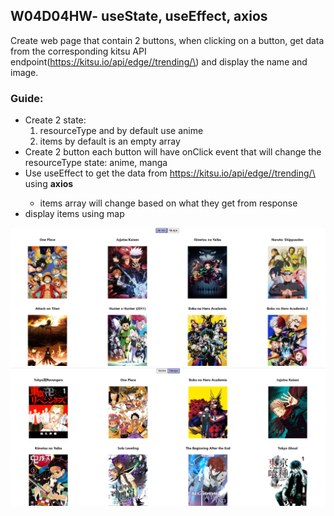 ## W04D04HW- useState, useEffect, axios
Create web page that contain 2 buttons, when clicking on a button, get data from the corresponding kitsu API endpoint(https://kitsu.io/api/edge//trending/\<resourceType>) and display the name and image.
### Guide: 
* Create 2 state: 
    1. resourceType and by default use anime
    2. items by default is an empty array 
* Create 2 button each button will have onClick event that will change the resourceType state: anime, manga
* Use useEffect to get the data from https://kitsu.io/api/edge//trending/\<resourceType> using **axios**
    * items array will change based on what they get from response 
* display items using map

![anime](anime.png)
![manga](manga.png)